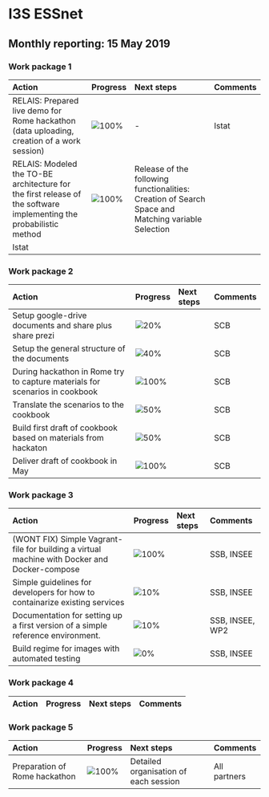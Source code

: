 # I3S ESSnet

## Monthly reporting: 15 May 2019

### Work package 1

| Action  | Progress | Next steps | Comments |
|:--|:--|:--|:--|
| RELAIS: Prepared live demo for Rome hackathon (data uploading, creation of a work session) | ![100%](https://progress-bar.dev/100) | - | Istat |
| RELAIS: Modeled the TO-BE architecture for the first release of the software implementing the probabilistic method | ![100%](https://progress-bar.dev/100) | Release of the following functionalities: Creation of Search Space and Matching variable Selection
 | Istat |


### Work package 2

| Action  | Progress | Next steps | Comments |
|:--|:--|:--|:--|
|Setup google-drive documents and share plus share prezi|![20%](https://progress-bar.dev/20)||SCB|
|Setup the general structure of the documents|![40%](https://progress-bar.dev/40)||SCB|
|During hackathon in Rome try to capture materials for scenarios in cookbook |![100%](https://progress-bar.dev/100)||SCB|
|Translate the scenarios to the cookbook |![50%](https://progress-bar.dev/50)||SCB|
|Build first draft of cookbook based on materials from hackaton |![50%](https://progress-bar.dev/50)||SCB|
|Deliver draft of cookbook in May |![100%](https://progress-bar.dev/100)||SCB|


### Work package 3

| Action  | Progress | Next steps | Comments |
|:--|:--|:--|:--|
|(WONT FIX) Simple Vagrant-file for building a virtual machine with Docker and Docker-compose|![100%](https://progress-bar.dev/20)||SSB, INSEE|
|Simple guidelines for developers for how to containarize existing services|![10%](https://progress-bar.dev/10)||SSB, INSEE|
|Documentation for setting up a first version of a simple reference environment. |![10%](https://progress-bar.dev/10)||SSB, INSEE, WP2|
|Build regime for images with automated testing|![0%](https://progress-bar.dev/0)||SSB, INSEE|



### Work package 4

| Action  | Progress | Next steps | Comments |
|:--|:--|:--|:--|



### Work package 5

| Action  | Progress | Next steps | Comments |
|:--|:--|:--|:--|
| Preparation of Rome hackathon | ![100%](https://progress-bar.dev/100) | Detailed organisation of each session | All partners |
